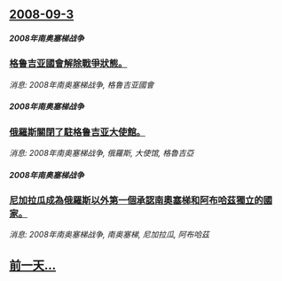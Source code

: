 ## [2008-09-3](/news/2008/09/3/index.md)

##### 2008年南奥塞梯战争
### [格鲁吉亚國會解除戰爭狀態。](/news/2008/09/3/格鲁吉亚國會解除戰爭狀態.md)
_消息: 2008年南奥塞梯战争, 格鲁吉亚國會_

##### 2008年南奥塞梯战争
### [俄羅斯關閉了駐格鲁吉亚大使館。](/news/2008/09/3/俄羅斯關閉了駐格鲁吉亚大使館.md)
_消息: 2008年南奥塞梯战争, 俄羅斯, 大使馆, 格魯吉亞_

##### 2008年南奥塞梯战争
### [尼加拉瓜成為俄羅斯以外第一個承認南奧塞梯和阿布哈茲獨立的國家。](/news/2008/09/3/尼加拉瓜成為俄羅斯以外第一個承認南奧塞梯和阿布哈茲獨立的國家.md)
_消息: 2008年南奥塞梯战争, 南奥塞梯, 尼加拉瓜, 阿布哈茲_

## [前一天...](/news/2008/09/2/index.md)

